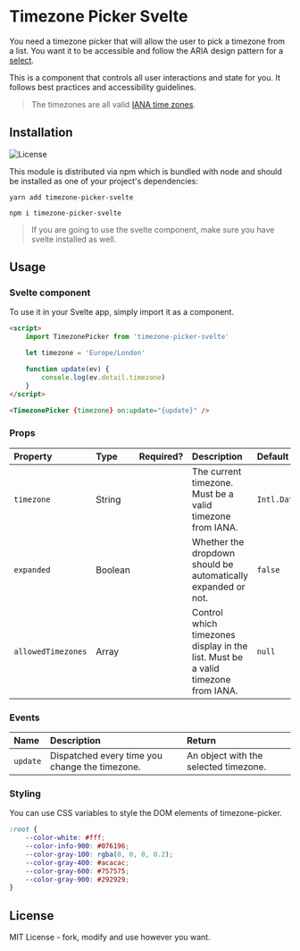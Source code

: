 # Timezone Picker Svelte

You need a timezone picker that will allow the user to pick a timezone from a list. You want it to be accessible and follow the ARIA design pattern for a [select](https://www.w3.org/TR/wai-aria-practices/examples/listbox/listbox-collapsible.html).

This is a component that controls all user interactions and state for you. It follows best practices and accessibility guidelines.

> The timezones are all valid [IANA time zones](https://www.iana.org/time-zones).

## Installation

![License][license-badge]

This module is distributed via npm which is bundled with node and should be installed as one of your project's dependencies:

```
yarn add timezone-picker-svelte
```

```
npm i timezone-picker-svelte
```

> If you are going to use the svelte component, make sure you have svelte installed as well.

## Usage

### Svelte component

To use it in your Svelte app, simply import it as a component.

```html
<script>
	import TimezonePicker from 'timezone-picker-svelte'

	let timezone = 'Europe/London'

	function update(ev) {
		console.log(ev.detail.timezone)
	}
</script>

<TimezonePicker {timezone} on:update="{update}" />
```

### Props

| Property           | Type    | Required? | Description                                                                      | Default                                            |
| :----------------- | :------ | :-------: | :------------------------------------------------------------------------------- | :------------------------------------------------- |
| `timezone`         | String  |           | The current timezone. Must be a valid timezone from IANA.                        | `Intl.DateTimeFormat().resolvedOptions().timeZone` |
| `expanded`         | Boolean |           | Whether the dropdown should be automatically expanded or not.                    | `false`                                            |
| `allowedTimezones` | Array   |           | Control which timezones display in the list. Must be a valid timezone from IANA. | `null`                                             |

### Events

| Name     | Description                                    | Return                                |
| :------- | :--------------------------------------------- | :------------------------------------ |
| `update` | Dispatched every time you change the timezone. | An object with the selected timezone. |

### Styling

You can use CSS variables to style the DOM elements of timezone-picker.

```css
:root {
	--color-white: #fff;
	--color-info-900: #076196;
	--color-gray-100: rgba(0, 0, 0, 0.2);
	--color-gray-400: #acacac;
	--color-gray-600: #757575;
	--color-gray-900: #292929;
}
```

## License

MIT License - fork, modify and use however you want.

[license-badge]: https://img.shields.io/npm/l/svelte-timezone-picker.svg?style=flat-square
